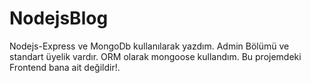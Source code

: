 # NodejsBlog
Nodejs-Express ve MongoDb kullanılarak yazdım.
Admin Bölümü ve standart üyelik vardır.
ORM olarak mongoose kullandım.
Bu projemdeki Frontend bana ait değildir!.
